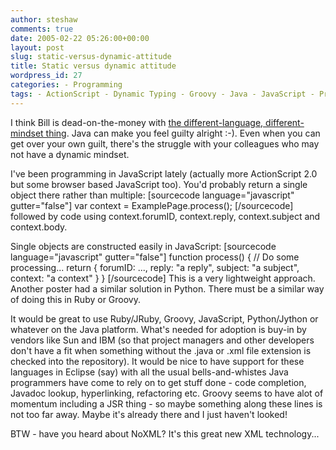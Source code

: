 ```yaml
---
author: steshaw
comments: true
date: 2005-02-22 05:26:00+00:00
layout: post
slug: static-versus-dynamic-attitude
title: Static versus dynamic attitude
wordpress_id: 27
categories: - Programming
tags: - ActionScript - Dynamic Typing - Groovy - Java - JavaScript - Programming Languages - Python - Ruby - Static Typing
---
```


I think Bill is dead-on-the-money with [the different-language, different-mindset thing](http://www.artima.com/weblogs/viewpost.jsp?thread=92979). Java can make you feel guilty alright :-). Even when you can get over your own guilt, there's the struggle with your colleagues who may not have a dynamic mindset.

I've been programming in JavaScript lately (actually more ActionScript 2.0 but some browser based JavaScript too). You'd probably return a single object there rather than multiple:
[sourcecode language="javascript" gutter="false"]
    var context = ExamplePage.process();
[/sourcecode]
followed by code using context.forumID, context.reply, context.subject and context.body.

Single objects are constructed easily in JavaScript:
[sourcecode language="javascript" gutter="false"]
    function process() {
        // Do some processing...
        return {
            forumID: ...,
            reply: "a reply",
            subject: "a subject",
            context: "a context"
        }
    }
[/sourcecode]
This is a very lightweight approach. Another poster had a similar solution in Python. There must be a similar way of doing this in Ruby or Groovy.

It would be great to use Ruby/JRuby, Groovy, JavaScript, Python/Jython or whatever on the Java platform. What's needed for adoption is buy-in by vendors like Sun and IBM (so that project managers and other developers don't have a fit when something without the .java or .xml file extension is checked into the repository). It would be nice to have support for these languages in Eclipse (say) with all the usual bells-and-whistes Java programmers have come to rely on to get stuff done - code completion, Javadoc lookup, hyperlinking, refactoring etc. Groovy seems to have alot of momentum including a JSR thing - so maybe something along these lines is not too far away. Maybe it's already there and I just haven't looked!

BTW - have you heard about NoXML? It's this great new XML technology...
